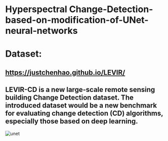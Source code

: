 # Hyperspectral Change-Detection-based-on-modification-of-UNet-neural-networks
# Dataset: 
## https://justchenhao.github.io/LEVIR/
## LEVIR-CD is a new large-scale remote sensing building Change Detection dataset. The introduced dataset would be a new benchmark for evaluating change detection (CD) algorithms, especially those based on deep learning.
<img src='https://justchenhao.github.io/LEVIR/assets/images/samples.jpg' alt='unet'>
